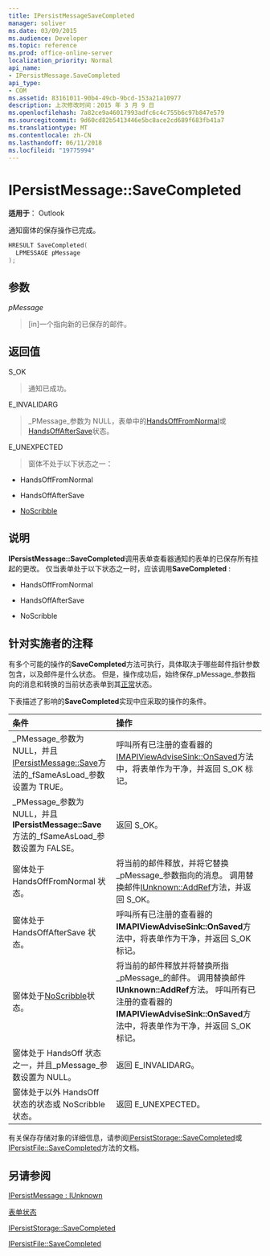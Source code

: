 ```yaml
---
title: IPersistMessageSaveCompleted
manager: soliver
ms.date: 03/09/2015
ms.audience: Developer
ms.topic: reference
ms.prod: office-online-server
localization_priority: Normal
api_name:
- IPersistMessage.SaveCompleted
api_type:
- COM
ms.assetid: 83161011-90b4-49cb-9bcd-153a21a10977
description: 上次修改时间：2015 年 3 月 9 日
ms.openlocfilehash: 7a82ce9a46017993adfc6c4c755b6c97b847e579
ms.sourcegitcommit: 9d60cd82b5413446e5bc8ace2cd689f683fb41a7
ms.translationtype: MT
ms.contentlocale: zh-CN
ms.lasthandoff: 06/11/2018
ms.locfileid: "19775994"
---
```

# <a name="ipersistmessagesavecompleted"></a>IPersistMessage::SaveCompleted

**适用于**： Outlook 
  
通知窗体的保存操作已完成。 
  
```cpp
HRESULT SaveCompleted(
  LPMESSAGE pMessage
);
```

## <a name="parameters"></a>参数

_pMessage_
  
> [in]一个指向新的已保存的邮件。
    
## <a name="return-value"></a>返回值

S_OK 
  
> 通知已成功。
    
E_INVALIDARG 
  
> _PMessage_参数为 NULL，表单中的[HandsOffFromNormal](handsofffromnormal-state.md)或[HandsOffAfterSave](handsoffaftersave-state.md)状态。 
    
E_UNEXPECTED 
  
> 窗体不处于以下状态之一：
    
   - HandsOffFromNormal
    
   - HandsOffAfterSave
    
   - [NoScribble](noscribble-state.md)
    
## <a name="remarks"></a>说明

**IPersistMessage::SaveCompleted**调用表单查看器通知的表单的已保存所有挂起的更改。 仅当表单处于以下状态之一时，应该调用**SaveCompleted** : 
  
- HandsOffFromNormal
    
- HandsOffAfterSave
    
- NoScribble
    
## <a name="notes-to-implementers"></a>针对实施者的注释

有多个可能的操作的**SaveCompleted**方法可执行，具体取决于哪些邮件指针参数包含，以及邮件是什么状态。 但是，操作成功后，始终保存_pMessage_参数指向的消息和转换的当前状态表单到其[正常](normal-state.md)状态。 
  
下表描述了影响的**SaveCompleted**实现中应采取的操作的条件。
  
|**条件**|**操作**|
|:-----|:-----|
|_PMessage_参数为 NULL，并且[IPersistMessage::Save](ipersistmessage-save.md)方法的_fSameAsLoad_参数设置为 TRUE。  <br/> |呼叫所有已注册的查看器的[IMAPIViewAdviseSink::OnSaved](imapiviewadvisesink-onsaved.md)方法中，将表单作为干净，并返回 S_OK 标记。  <br/> |
|_PMessage_参数为 NULL，并且**IPersistMessage::Save**方法的_fSameAsLoad_参数设置为 FALSE。  <br/> |返回 S_OK。  <br/> |
|窗体处于 HandsOffFromNormal 状态。  <br/> |将当前的邮件释放，并将它替换_pMessage_参数指向的消息。 调用替换邮件[IUnknown::AddRef](http://msdn.microsoft.com/library/b4316efd-73d4-4995-b898-8025a316ba63%28Office.15%29.aspx)方法，并返回 S_OK。  <br/> |
|窗体处于 HandsOffAfterSave 状态。  <br/> |呼叫所有已注册的查看器的**IMAPIViewAdviseSink::OnSaved**方法中，将表单作为干净，并返回 S_OK 标记。  <br/> |
|窗体处于[NoScribble](noscribble-state.md)状态。  <br/> |将当前的邮件释放并将替换所指_pMessage_的邮件。 调用替换邮件**IUnknown::AddRef**方法。 呼叫所有已注册的查看器的**IMAPIViewAdviseSink::OnSaved**方法中，将表单作为干净，并返回 S_OK 标记。  <br/> |
|窗体处于 HandsOff 状态之一，并且_pMessage_参数设置为 NULL。  <br/> |返回 E_INVALIDARG。  <br/> |
|窗体处于以外 HandsOff 状态的状态或 NoScribble 状态。  <br/> |返回 E_UNEXPECTED。  <br/> |
   
有关保存存储对象的详细信息，请参阅[IPersistStorage::SaveCompleted](http://msdn.microsoft.com/library/_com_ipersiststorage_savecompleted%28Office.15%29.aspx)或[IPersistFile::SaveCompleted](http://msdn.microsoft.com/library/_com_ipersistfile_savecompleted%28Office.15%29.aspx)方法的文档。 
  
## <a name="see-also"></a>另请参阅



[IPersistMessage : IUnknown](ipersistmessageiunknown.md)


[表单状态](form-states.md)


[IPersistStorage::SaveCompleted](http://msdn.microsoft.com/library/_com_ipersiststorage_savecompleted%28Office.15%29.aspx)
  
[IPersistFile::SaveCompleted](http://msdn.microsoft.com/library/_com_ipersistfile_savecompleted%28Office.15%29.aspx)

